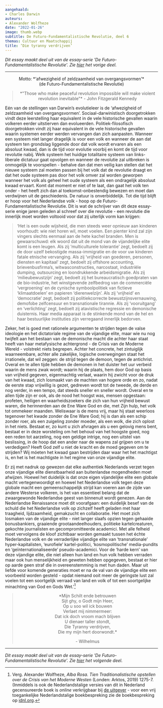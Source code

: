 ```yaml
---
aangehaald:
- Charles Darwin
auteurs:
- Alexander Wolfheze
date: "2022-01-26"
image: thumb.webp
subtitle: De Futuro-Fundamentalistische Revolutie, deel 6
themas: Cultuur en Maatschappij
title: ‘Die tyranny verdrijven’
---
```



_Dit essay maakt deel uit van de essay-serie 'De Futuro-Fundamentalistische Revolutie'. Zie [hier](https://reactionair.nl/artikelen/verelendungstheorie/) het vorige deel._

---


<p style="text-align: center;">
Motto: *‘afwezigheid of zeldzaamheid van overgangsvormen’*<br>
(de Futuro-Fundamentalistische Revolutie)
</p>

<blockquote style="text-align: center;">
<p>*"Those who make peaceful revolution impossible will make violent revolution inevitable"* - John Fitzgerald Kennedy</p>
</blockquote>

Eén van de stellingen van Darwin’s evolutieleer is de ‘afwezigheid of zeldzaamheid van overgangsvormen’. Sociaal-darwinistisch doorgetrokken vindt deze leerstelling haar equivalent in de vele historische gevallen waarin volkeren eerder uitstierven dan evolueerden. Politiek-filosofisch doorgetrokken vindt zij haar equivalent in de vele historische gevallen waarin systemen eerder werden vervangen dan zich aanpasten. Wanneer een systeem niet langer dragelijk is voor een volk en wanneer de aan dat systeem ten grondslag liggende door dat volk wordt ervaren als een absoluut kwaad, dan is de tijd voor evolutie voorbij en komt de tijd voor revolutie nabij. Welk systeem het huidige totalitaire systeem van links-liberale dictatuur gaat opvolgen en wanneer de revolutie zal uitbreken is onmogelijk te voorspellen - behalve dan dat men veilig kan stellen dat het nieuwe systeem zal moeten passen bij het volk dat de revolutie draagt en dat het oude systeem pas door het volk omver zal worden geworpen wanneer het volk als geheel het oude systeem als een ondragelijk absoluut kwaad ervaart. Komt dat moment er niet of te laat, dan gaat het volk ten onder - het heeft zich dan al toekomst-onbestendig bewezen en moet dan verdwijnen uit de geschiedenis. De natuur is onverbiddelijk. Tot die tijd blijft er hoop voor het Nederlandse volk - hoop op de Futuro-Fundamentalistische Revolutie. Dit is wat de schrijver van dit deze essay-serie enige jaren geleden al schreef over die revolutie - een revolutie die innerlijk moet worden voltooid voor dat zij uiterlijk vorm kan krijgen:

>‘Het is een oude wijsheid, die men steeds weer opnieuw aan kinderen voorhoudt: wie niet horen wil, moet voelen. Een pienter kind zal zijn vingers slechts eenmaal aan de hete kachel branden. Men is gewaarschuwd: elk woord dat uit de mond van de vijandelijke elite komt is een leugen. Als zij ‘multiculturele tolerantie’ zegt, bedoelt zij de door uzelf bekostigde massa-immigratie en de voor uw kinderen fatale etnische vervanging. Als zij ‘vrijheid van goederen, personen, diensten en kapitaal’ zegt, bedoelt zij offshore accounting, brievenbusfirma’s, witwasconstructies, narcostaat, industriële dumping, outsourcing en loondrukkende arbeidsmigratie. Als zij ‘milieubewustzijn’ zegt, bedoelt zij het bureaucratisch goedpraten van de bio-industrie, het winstgevende zelfbedrog van de commerciële ‘vergroening’ en de cynische symboolpolitiek van fictieve ‘klimaatdoelen’ en papieren ‘dierenwelzijn’. Als zij ‘vrijheid’ en ‘democratie’ zegt, bedoelt zij politiekcorrecte bewustzijnsvernauwing, demofobe zelfcensuur en transnationale tirannie. Als zij ‘vooruitgang’ en ‘verlichting’ zegt, bedoelt zij atavistische regressie en demonische duisternis. Haar media apparaat is de stinkende mond van de hel en haar bestuurlijke instituties zijn verregaand innerlijk bedorven.

Zeker, het is goed met rationele argumenten te strijden tegen de valse ideologie en het dictatoriale regime van de vijandige elite, maar wie nu nog twijfelt aan het bestaan van de demonische macht die achter haar staat heeft van haar metafysische achtergrond - de Crisis van de Moderne Wereld - volstrekt niets begrepen. Achter het concrete, het zintuiglijk waarneembare, achter alle zakelijke, logische overwegingen staat het irrationele, dat wil zeggen: de strijd tegen de demoon, tegen de antichrist. Overal en te allen tijde hebben de demonen in het duister het uur verbeid waarin de mens zwak wordt; waarin hij de plaats, hem door God op basis van vrijheid gegeven, eigenmachtig verlaat, waarin hij zwicht voor de druk van het kwaad, zich losmaakt van de machten van hogere orde en zo, nadat de eerste stap vrijwillig is gezet, gedreven wordt tot de tweede, de derde en nog verder, in een tempo, dat steeds sneller en sneller wordt. Overal en te allen tijde zijn er ook, als de nood het hoogst was, mensen opgestaan: profeten, heiligen en waarheidszoekers die zich van hun vrijheid bewust waren, die herinnerden aan de Ene Ware God en die, met Zijn hulp, het volk tot ommekeer maanden. Weliswaar is de mens vrij, maar hij staat weerloos tegenover het kwade zonder de Ene Ware God; hij is dan als een schip zonder roer, als een zuigeling zonder moeder, als een wolk, die zich oplost in het niets. Bestaat er, zo kunt u zich afvragen als u een gelovig mens bent, bestaat er in deze worsteling om het behoud van het hoogste goed, nog een reden tot aarzeling, nog een geldige intrige, nog een uitstel van beslissing, in de hoop dat een ander naar de wapens zal grijpen om u te verdedigen? Heeft God zelf u niet de kracht en de moed gegeven om te strijden? Wij móeten het kwaad gaan bestrijden daar waar het het machtigst is, en het is het machtigste in het regime van onze vijandige elite.

Er zij met nadruk op gewezen dat elke authentiek Nederlands verzet tegen onze vijandige elite dienstbaarheid aan buitenlandse mogendheden moet afwijzen. Hoewel het duidelijk is dat onze eigen vijandelijke elite een globale macht vertegenwoordigt en hoewel het Nederlandse volk tegen deze globale macht een gemeenschappelijk strijd kan voeren aan de zijde van andere Westerse volkeren, is het van essentieel belang dat de zwaargewonde Nederlandse geest van binnenuit wordt genezen. Aan de Nederlandse Renaissance moet dit voorafgaan: een duidelijk besef van de schuld die het Nederlandse volk op zichzelf heeft geladen met haar traagheid, lijdzaamheid, gemakzucht en collaboratie. Het moet zich losmaken van de vijandige elite - niet langer slaafs opzien tegen gehaaide bonusbankiers, graaiende grootaandeelhouders, politieke kartelcreaturen, gekochte journalisten en gecompromitteerde academici. Met alle felheid moet vervolgens de kloof zichtbaar worden gemaakt tussen het échte Nederlandse volk en de verraderlijke vijandige elite van ‘transnationale’ hyper-kapitalisten, ‘eurofiele’ kartel-politici, ‘kosmopolitische’ media-pundits en ‘geïnternationaliseerde’ pseudo-academici. Voor de ‘harde kern’ van deze vijandige elite, die niet alleen hun land en hun volk hebben verraden maar ook hun menselijkheid en geweten hebben opgegeven, bestaat er hier op aarde geen straf die in overeenstemming is met hun daden. Maar uit liefde voor komende generaties moet er na de val van de vijandige elite een voorbeeld worden gesteld - opdat niemand ooit meer de geringste lust zal voelen tot een soortgelijk verraad van land en volk of tot een soortgelijke minachting van God en Gods Wet.’[^1]

<blockquote style="text-align: center;">
<p>*Mijn Schilt ende betrouwen<br>
Sijt ghy, o Godt mijn Heer,<br>
Op u soo wil ick bouwen<br>
Verlaet mij nimmermeer:<br>
Dat ick doch vroom mach blijven<br>
U dienaer taller stondt,<br>
Die Tyranny verdrijven,<br>
Die my mijn hert doorwondt.*</p>
<p>- Wilhelmus</p>
</blockquote>

---

_Dit essay maakt deel uit van de essay-serie 'De Futuro-Fundamentalistische Revolutie'. Zie [hier](https://reactionair.nl/artikelen/edge-of-tomorrow/) het volgende deel._


[^1]: Verg. Alexander Wolfheze, _Alba Rosa. Tien Traditionalistische opstellen over de Crisis van het Moderne Westen_ (Londen: Arktos, 2019) 1275-7. (Inmiddels is ook de Nederlandstalige versies van dit in Nederland gecensureerde boek is _online_ verkrijgbaar bij [de uitgever](https://arktos.com/product/alba-rosa-dutch/) - voor een vrij toegankelijke Nederlandstalige boekbespreking zie de boekbespreking op [idnl.org](https://www.idnl.org/opinie-essays/boekbespreking-alba-rosa/).
